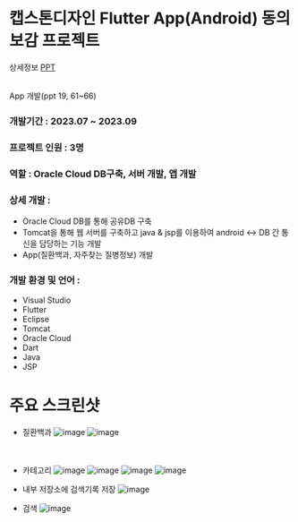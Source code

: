 # 캡스톤디자인 Flutter App(Android) 동의보감 프로젝트

상세정보 [PPT](https://github.com/akdlcnd0994/flutterDEBG/blob/main/%EB%8F%99%EC%9D%98%EB%B3%B4%EA%B0%90(%EC%BB%B4%EA%B3%B58%EC%A1%B0)%20%EC%BA%A1%EC%8A%A4%ED%86%A4%20%EB%94%94%EC%9E%90%EC%9D%B8%20%EC%B5%9C%EC%A2%85%20%EB%B0%9C%ED%91%9C%EC%9E%90%EB%A3%8C.pptx)

<br>
App 개발(ppt 19, 61~66)

### 개발기간 : 2023.07 ~ 2023.09
### 프로젝트 인원 : 3명
### 역할 : Oracle Cloud DB구축, 서버 개발, 앱 개발
### 상세 개발 : 
- Oracle Cloud DB를 통해 공유DB 구축
- Tomcat을 통해 웹 서버를 구축하고 java & jsp를 이용하여 android <-> DB 간 통신을 담당하는 기능 개발
- App(질환백과, 자주찾는 질병정보) 개발
### 개발 환경 및 언어 : 
- Visual Studio
- Flutter
- Eclipse
- Tomcat
- Oracle Cloud
- Dart
- Java
- JSP
# 주요 스크린샷
- 질환백과
![image](https://github.com/akdlcnd0994/flutterDEBG/assets/28687142/6f03765b-a6e9-4cdc-9ce8-ae5d2f3db2ad)
![image](https://github.com/akdlcnd0994/flutterDEBG/assets/28687142/7dcf926b-648e-4a69-b232-d9a7bfa24565)
<br><br><br>
- 카테고리
![image](https://github.com/akdlcnd0994/flutterDEBG/assets/28687142/f8963af2-e77e-4476-ba0d-74cdbb3c6d94)
![image](https://github.com/akdlcnd0994/flutterDEBG/assets/28687142/4664da3e-d880-4402-8068-49f312f61636)
![image](https://github.com/akdlcnd0994/flutterDEBG/assets/28687142/41f18d69-a87b-42e0-b836-e668500872cc)
![image](https://github.com/akdlcnd0994/flutterDEBG/assets/28687142/00dbfd39-74fd-41f9-bca8-ce22796b2869)

- 내부 저장소에 검색기록 저장
![image](https://github.com/akdlcnd0994/flutterDEBG/assets/28687142/06c34b1f-0552-4c4e-a76a-76727bc9142a)
- 검색
![image](https://github.com/akdlcnd0994/flutterDEBG/assets/28687142/31a86009-216c-462d-9140-5a83f9b5c95e)




